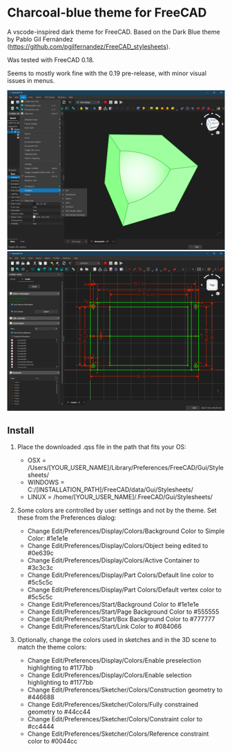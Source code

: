 # Charcoal-blue theme for FreeCAD
A vscode-inspired dark theme for FreeCAD.  Based on the Dark Blue theme by
Pablo Gil Fernández (https://github.com/pgilfernandez/FreeCAD_stylesheets).

Was tested with FreeCAD 0.18.

Seems to mostly work fine with the 0.19 pre-release, with minor visual issues in menus.

<img src="./doc/images/screenshot-2.png" width="600">
<img src="./doc/images/screenshot-3.png" width="600">

## Install
1. Place the downloaded .qss file in the path that fits your OS:
    - OSX = /Users/[YOUR_USER_NAME]/Library/Preferences/FreeCAD/Gui/Stylesheets/
    - WINDOWS = C:/[INSTALLATION_PATH]/FreeCAD/data/Gui/Stylesheets/
    - LINUX = /home/[YOUR_USER_NAME]/.FreeCAD/Gui/Stylesheets/

2. Some colors are controlled by user settings and not by the theme. Set these
   from the Preferences dialog:

    - Change Edit/Preferences/Display/Colors/Background Color to Simple Color: #1e1e1e
    - Change Edit/Preferences/Display/Colors/Object being edited to #0e639c
    - Change Edit/Preferences/Display/Colors/Active Container to #3c3c3c
    - Change Edit/Preferences/Display/Part Colors/Default line color to #5c5c5c
    - Change Edit/Preferences/Display/Part Colors/Default vertex color to #5c5c5c
    - Change Edit/Preferences/Start/Background Color to #1e1e1e
    - Change Edit/Preferences/Start/Page Background Color to #555555
    - Change Edit/Preferences/Start/Box Background Color to #777777
    - Change Edit/Preferences/Start/Link Color to #084066

3. Optionally, change the colors used in sketches and in the 3D scene to
   match the theme colors:

   - Change Edit/Preferences/Display/Colors/Enable preselection highlighting to #1177bb
   - Change Edit/Preferences/Display/Colors/Enable selection highlighting to #1177bb
   - Change Edit/Preferences/Sketcher/Colors/Construction geometry to #446688
   - Change Edit/Preferences/Sketcher/Colors/Fully constrained geometry to #44cc44
   - Change Edit/Preferences/Sketcher/Colors/Constraint color to #cc4444
   - Change Edit/Preferences/Sketcher/Colors/Reference constraint color to #0044cc